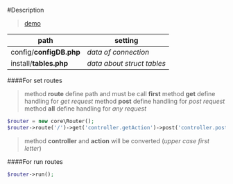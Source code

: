 #Description
>[demo]('https://taskerok.000webhostapp.com/')

path|setting
-|-
config/**configDB.php** | _data of connection_
install/**tables.php** | _data about struct tables_

####For set routes

>method **route** define path and must be call **first**
>method **get** define handling for _get request_
>method **post** define handling for _post request_
>method **all** define handling for _any request_

```php
$router = new core\Router();
$router->route('/')->get('controller.getAction')->post('controller.postAtcion');
```
>method **controller** and **action** will be converted (_upper case first letter_)

####For run routes
```php
$router->run();
```